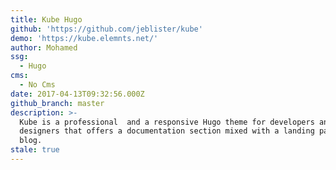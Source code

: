 ```yaml
---
title: Kube Hugo
github: 'https://github.com/jeblister/kube'
demo: 'https://kube.elemnts.net/'
author: Mohamed
ssg:
  - Hugo
cms:
  - No Cms
date: 2017-04-13T09:32:56.000Z
github_branch: master
description: >-
  Kube is a professional  and a responsive Hugo theme for developers and
  designers that offers a documentation section mixed with a landing page and a
  blog.
stale: true
---
```

